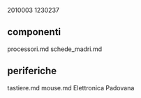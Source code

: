 2010003
1230237
## componenti
processori.md
schede_madri.md
## periferiche
tastiere.md
mouse.md
Elettronica Padovana
